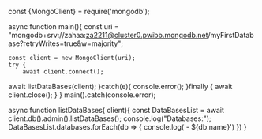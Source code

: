 const  {MongoClient} = require('mongodb');

async function main(){
    const uri = "mongodb+srv://zahaa:za2211@cluster0.pwibb.mongodb.net/myFirstDatabase?retryWrites=true&w=majority";

    const client = new MongoClient(uri);
    try {
        await client.connect();
await listDataBases(client);
    }catch(e){
        console.error();
    }finally {
        await client.close();
    }
    }
main().catch(console.error);

async function listDataBases( client){
  const DataBasesList =  await client.db().admin().listDataBases();
  console.log("Databases:");
  DataBasesList.databases.forEach(db => {
      console.log('- ${db.name}')
  })
}

